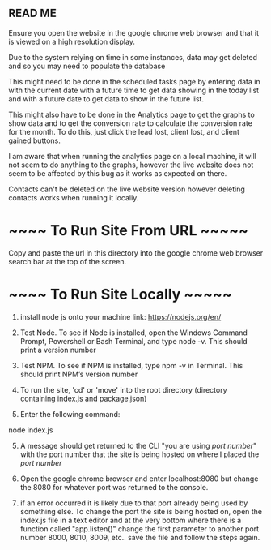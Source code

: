 

## READ ME


Ensure you open the website in the google chrome web browser and that it is viewed on a high resolution display.

Due to the system relying on time in some instances, data may get deleted and so you may need to populate the database

This might need to be done in the scheduled tasks page by entering data in with the current date with a future time to get data showing in the today list and with a future date to get data to show in the future list. 

This might also have to be done in the Analytics page to get the graphs to show data and to get the conversion rate to calculate the conversion rate for the month. To do this, just click the lead lost, client lost, and client gained buttons.

I am aware that when running the analytics page on a local machine, it will not seem to do anything to the graphs, however the live website does not seem to be affected by this bug as it works as expected on there. 

Contacts can't be deleted on the live website version however deleting contacts works when running it locally. 


# ~~~~ To Run Site From URL ~~~~~


Copy and paste the url in this directory into the google chrome web browser search bar at the top of the screen.


# ~~~~ To Run Site Locally ~~~~~


1) install node js onto your machine
  link: https://nodejs.org/en/

2) Test Node. To see if Node is installed, open the Windows Command Prompt, Powershell or  Bash Terminal, and type node -v. This should print a version number

3) Test NPM. To see if NPM is installed, type npm -v in Terminal. This should print NPM’s version number

3) To run the site, 'cd' or 'move' into the root directory (directory containing index.js and  package.json)

4) Enter the following command: 

  node index.js

5) A message should get returned to the CLI "you are using *port number*" with the port number that the site is being hosted on where I placed the *port number*

6) Open the google chrome browser and enter localhost:8080 but change the 8080 for whatever port was returned to the console.

7) if an error occurred it is likely due to that port already being used by something else. To change the port the site is being hosted on, open the index.js file in a text editor and at the very bottom where there is a function called "app.listen()" change the first parameter to another port number 8000, 8010, 8009, etc.. save the file and follow the steps again.

